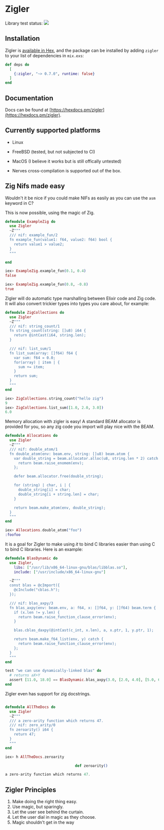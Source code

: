 # Zigler

Library test status:
![](https://github.com/ityonemo/zigler/workflows/Elixir%20CI/badge.svg)

## Installation

Zigler is [available in Hex](https://hex.pm/zigler), and the package can be installed
by adding `zigler` to your list of dependencies in `mix.exs`:

```elixir
def deps do
  [
    {:zigler, "~> 0.7.0", runtime: false}
  ]
end
```

## Documentation

Docs can be found at [https://hexdocs.pm/zigler](https://hexdocs.pm/zigler).

## Currently supported platforms

- Linux
- FreeBSD (tested, but not subjected to CI)
- MacOS (I believe it works but is still offically untested)

- Nerves cross-compilation is supported out of the box.

## Zig Nifs made easy

Wouldn't it be nice if you could make NIFs as easily as you can use the `asm`
keyword in C?

This is now possible, using the magic of Zig.

```elixir
defmodule ExampleZig do
  use Zigler
  ~Z"""
  /// nif: example_fun/2
  fn example_fun(value1: f64, value2: f64) bool {
    return value1 > value2;
  }
  """

end

iex> ExampleZig.example_fun(0.1, 0.4)
false

iex> ExampleZig.example_fun(0.8, -0.8)
true
```

Zigler will do automatic type marshalling between Elixir code and Zig code.
It will also convert trickier types into types you care about, for example:

```elixir
defmodule ZigCollections do
  use Zigler
  ~Z"""
  /// nif: string_count/1
  fn string_count(string: []u8) i64 {
    return @intCast(i64, string.len);
  }

  /// nif: list_sum/1
  fn list_sum(array: []f64) f64 {
    var sum: f64 = 0.0;
    for(array) | item | {
      sum += item;
    }
    return sum;
  }
  """
end

iex> ZigCollections.string_count("hello zig")
9
iex> ZigCollections.list_sum([1.0, 2.0, 3.0])
6.0
```

Memory allocation with zigler is easy!  A standard BEAM allocator is provided for you,
so any zig code you import will play nice with the BEAM.

```elixir
defmodule Allocations do
  use Zigler
  ~Z"""
  /// nif: double_atom/1
  fn double_atom(env: beam.env, string: []u8) beam.atom {
    var double_string = beam.allocator.alloc(u8, string.len * 2) catch {
      return beam.raise_enomem(env);
    };

    defer beam.allocator.free(double_string);

    for (string) | char, i | {
      double_string[i] = char;
      double_string[i + string.len] = char;
    }

    return beam.make_atom(env, double_string);
  }
  """
end

iex> Allocations.double_atom("foo")
:foofoo

```

It is a goal for Zigler to make using *it* to bind C libraries easier
than using C to bind C libraries.  Here is an example:

```elixir
defmodule BlasDynamic do
  use Zigler,
    libs: ["/usr/lib/x86_64-linux-gnu/blas/libblas.so"],
    include: ["/usr/include/x86_64-linux-gnu"]

  ~Z"""
  const blas = @cImport({
    @cInclude("cblas.h");
  });

  /// nif: blas_axpy/3
  fn blas_axpy(env: beam.env, a: f64, x: []f64, y: []f64) beam.term {
    if (x.len != y.len) {
      return beam.raise_function_clause_error(env);
    }

    blas.cblas_daxpy(@intCast(c_int, x.len), a, x.ptr, 1, y.ptr, 1);

    return beam.make_f64_list(env, y) catch {
      return beam.raise_function_clause_error(env);
    };
  }
  """
end

test "we can use dynamically-linked blas" do
  # returns aX+Y
  assert [11.0, 18.0] == BlasDynamic.blas_axpy(3.0, [2.0, 4.0], [5.0, 6.0])
end
```

Zigler even has support for zig docstrings.

```elixir

defmodule AllTheDocs do
  use Zigler
  ~Z"""
  /// a zero-arity function which returns 47.
  /// nif: zero_arity/0
  fn zeroarity() i64 {
    return 47;
  }
  """
end

iex> h AllTheDocs.zeroarity

                                def zeroarity()

a zero-arity function which returns 47.
```

## Zigler Principles

1. Make doing the right thing easy.
2. Use magic, but sparingly.
3. Let the user see behind the curtain.
4. Let the user dial in magic as they choose.
5. Magic shouldn't get in the way
